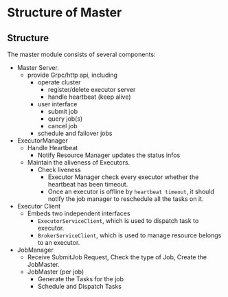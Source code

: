 # Structure of Master

## Structure

The master module consists of several components:

- Master Server.
  - provide Grpc/http api, including
    - operate cluster
      - register/delete executor server
      - handle heartbeat (keep alive)
    - user interface
      - submit job
      - query job(s)
      - cancel job
    - schedule and failover jobs
- ExecutorManager
  - Handle Heartbeat
    - Notify Resource Manager updates the status infos
  - Maintain the aliveness of Executors.
    - Check liveness
      - Executor Manager check every executor whether the heartbeat has been timeout.
      - Once an executor is offline by `heartbeat timeout`, it should notify the job manager to reschedule all the tasks on it.
- Executor Client
  - Embeds two independent interfaces
      - `ExecutorServiceClient`, which is used to dispatch task to executor.
      - `BrokerServiceClient`, which is used to manage resource belongs to an executor.
- JobManager
  - Receive SubmitJob Request, Check the type of Job, Create the JobMaster.
  - JobMaster (per job)
    - Generate the Tasks for the job
    - Schedule and Dispatch Tasks
